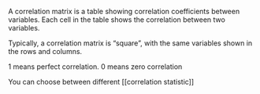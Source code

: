 A correlation matrix is a table showing correlation coefficients between variables. Each cell in the table shows the correlation between two variables.

Typically, a correlation matrix is “square”, with the same variables shown in the rows and columns.

1 means perfect correlation. 0 means zero correlation

You can choose between different [[correlation statistic]]